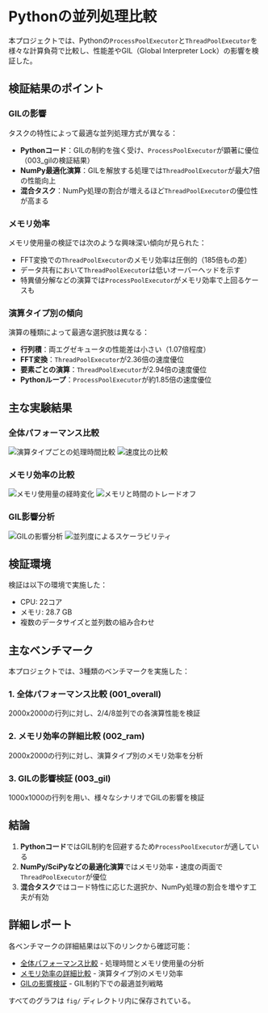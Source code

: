 # Pythonの並列処理比較

本プロジェクトでは、Pythonの`ProcessPoolExecutor`と`ThreadPoolExecutor`を様々な計算負荷で比較し、性能差やGIL（Global Interpreter Lock）の影響を検証した。

## 検証結果のポイント

### GILの影響

タスクの特性によって最適な並列処理方式が異なる：

- **Pythonコード**：GILの制約を強く受け、`ProcessPoolExecutor`が顕著に優位（003_gilの検証結果）
- **NumPy最適化演算**：GILを解放する処理では`ThreadPoolExecutor`が最大7倍の性能向上
- **混合タスク**：NumPy処理の割合が増えるほど`ThreadPoolExecutor`の優位性が高まる

### メモリ効率

メモリ使用量の検証では次のような興味深い傾向が見られた：

- FFT変換での`ThreadPoolExecutor`のメモリ効率は圧倒的（185倍もの差）
- データ共有において`ThreadPoolExecutor`は低いオーバーヘッドを示す
- 特異値分解などの演算では`ProcessPoolExecutor`がメモリ効率で上回るケースも

### 演算タイプ別の傾向

演算の種類によって最適な選択肢は異なる：

- **行列積**：両エグゼキュータの性能差は小さい（1.07倍程度）
- **FFT変換**：`ThreadPoolExecutor`が2.36倍の速度優位
- **要素ごとの演算**：`ThreadPoolExecutor`が2.94倍の速度優位
- **Pythonループ**：`ProcessPoolExecutor`が約1.85倍の速度優位

## 主な実験結果

### 全体パフォーマンス比較
![演算タイプごとの処理時間比較](fig/001_overall/executor_time_comparison_20250326_221912.png)
![速度比の比較](fig/001_overall/executor_speedup_comparison_20250326_221912.png)

### メモリ効率の比較
![メモリ使用量の経時変化](fig/002_ram/memory_usage_time_series.png)
![メモリと時間のトレードオフ](fig/002_ram/memory_time_tradeoff.png)

### GIL影響分析
![GILの影響分析](fig/003_gil/gil_impact_analysis.png)
![並列度によるスケーラビリティ](fig/003_gil/gil_scalability_analysis.png)

## 検証環境

検証は以下の環境で実施した：

- CPU: 22コア
- メモリ: 28.7 GB
- 複数のデータサイズと並列数の組み合わせ

## 主なベンチマーク

本プロジェクトでは、3種類のベンチマークを実施した：

### 1. 全体パフォーマンス比較 (001_overall)
2000x2000の行列に対し、2/4/8並列での各演算性能を検証

### 2. メモリ効率の詳細比較 (002_ram)
2000x2000の行列に対し、演算タイプ別のメモリ効率を分析

### 3. GILの影響検証 (003_gil)
1000x1000の行列を用い、様々なシナリオでGILの影響を検証

## 結論

1. **Pythonコード**ではGIL制約を回避するため`ProcessPoolExecutor`が適している
2. **NumPy/SciPyなどの最適化演算**ではメモリ効率・速度の両面で`ThreadPoolExecutor`が優位
3. **混合タスク**ではコード特性に応じた選択か、NumPy処理の割合を増やす工夫が有効

## 詳細レポート

各ベンチマークの詳細結果は以下のリンクから確認可能：

- [全体パフォーマンス比較](reports/001_overall/report_20250326_221913.md) - 処理時間とメモリ使用量の分析
- [メモリ効率の詳細比較](reports/002_ram/report_20250326_182433.md) - 演算タイプ別のメモリ効率
- [GILの影響検証](reports/003_gil/report_20250326_182638.md) - GIL制約下での最適並列戦略

すべてのグラフは `fig/` ディレクトリ内に保存されている。
